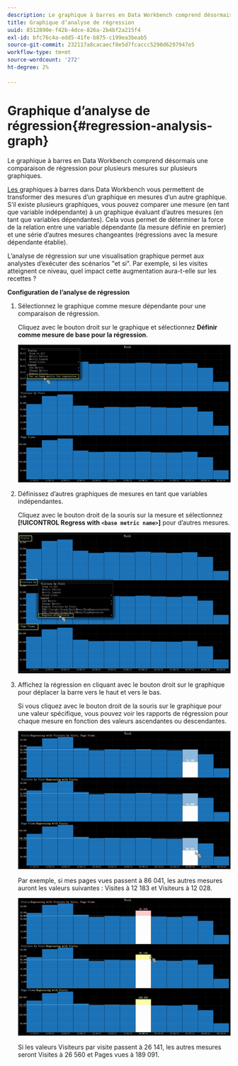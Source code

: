 ```yaml
---
description: Le graphique à barres en Data Workbench comprend désormais une comparaison de régression pour plusieurs mesures sur plusieurs graphiques.
title: Graphique d’analyse de régression
uuid: 8512890e-f42b-4dce-826a-2b4bf2a215f4
exl-id: bfc76c4a-edd5-41fe-b875-c199ea3beab5
source-git-commit: 232117a8cacaecf8e5d7fcaccc5290d6297947e5
workflow-type: tm+mt
source-wordcount: '272'
ht-degree: 2%

---
```


# Graphique d’analyse de régression{#regression-analysis-graph}

Le graphique à barres en Data Workbench comprend désormais une comparaison de régression pour plusieurs mesures sur plusieurs graphiques.

[Les ](https://experienceleague.adobe.com/docs/data-workbench/using/client/analysis-visualizations/graphs/c-graphs.html) graphiques à barres dans Data Workbench vous permettent de transformer des mesures d’un graphique en mesures d’un autre graphique. S’il existe plusieurs graphiques, vous pouvez comparer une mesure (en tant que variable indépendante) à un graphique évaluant d’autres mesures (en tant que variables dépendantes). Cela vous permet de déterminer la force de la relation entre une variable dépendante (la mesure définie en premier) et une série d’autres mesures changeantes (régressions avec la mesure dépendante établie).

L’analyse de régression sur une visualisation graphique permet aux analystes d’exécuter des scénarios &quot;et si&quot;. Par exemple, si les visites atteignent ce niveau, quel impact cette augmentation aura-t-elle sur les recettes ?

**Configuration de l’analyse de régression**

1. Sélectionnez le graphique comme mesure dépendante pour une comparaison de régression.

   Cliquez avec le bouton droit sur le graphique et sélectionnez **Définir comme mesure de base pour la régression**.

   ![](assets/c_graph_regression_1.png)

1. Définissez d’autres graphiques de mesures en tant que variables indépendantes.

   Cliquez avec le bouton droit de la souris sur la mesure et sélectionnez **[!UICONTROL Regress with `<base metric name>`]** pour d’autres mesures.

   ![](assets/c_graph_regression.png)

1. Affichez la régression en cliquant avec le bouton droit sur le graphique pour déplacer la barre vers le haut et vers le bas.

   Si vous cliquez avec le bouton droit de la souris sur le graphique pour une valeur spécifique, vous pouvez voir les rapports de régression pour chaque mesure en fonction des valeurs ascendantes ou descendantes.

   ![](assets/c_graph_regression_2.png)

   Par exemple, si mes pages vues passent à 86 041, les autres mesures auront les valeurs suivantes : Visites à 12 183 et Visiteurs à 12 028.

   ![](assets/c_graph_regression_3.png)

   Si les valeurs Visiteurs par visite passent à 26 141, les autres mesures seront Visites à 26 560 et Pages vues à 189 091.
